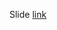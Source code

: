 Slide [link](https://raw.githack.com/hchulkim/HCMG-9010/main/OH/design-model-based-approach/quarto-slides-html.html)
